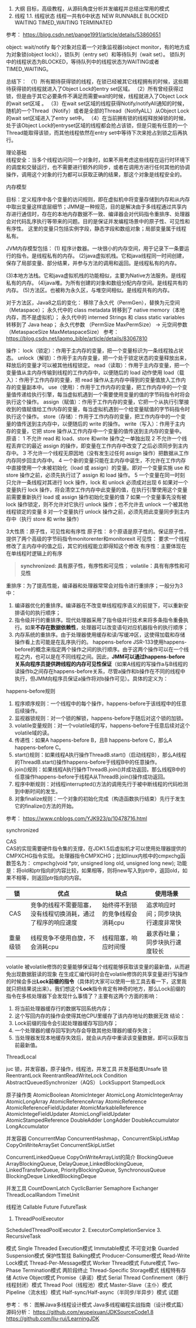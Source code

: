 1. 大纲
目标，高级教程，从源码角度分析并发编程并总结出常用的模式
1. 线程
1.1. 线程状态
线程一共有6中状态
NEW
RUNNABLE
BLOCKED
WAITING
TIMED_WAITING
TERMINATED


参考： 
https://blog.csdn.net/pange1991/article/details/53860651




object: wait/notify
每个对象对应着一个对象监视器(object monitor，有的地方成为对象锁(object lock)），锁队列（entry set）和等待队列（wait set）。
锁队列中的线程状态为BLOCKED，等待队列中的线程状态为WAITING或者TIMED_WAITING。


总结下：
（1）所有期待获得锁的线程，在锁已经被其它线程拥有的时候，这些期待获得锁的线程就进入了Object Lock的entry set区域。
（2）所有曾经获得过锁，但是由于其它必要条件不满足而需要wait的时候，线程就进入了Object Lock的wait set区域 。
（3）在wait set区域的线程获得Notify/notifyAll通知的时候，随机的一个Thread（Notify）或者是全部的Thread（NotifyALL）从Object Lock的wait set区域进入了entry set中。
（4）在当前拥有锁的线程释放掉锁的时候，处于该Object Lock的entryset区域的线程都会抢占该锁，但是只能有任意的一个Thread能取得该锁，而其他线程依然在entry set中等待下次来抢占到锁之后再执行。

理论基础   
线程安全：当多个线程访问同一个对象时，如果不用考虑这些线程在运行时环境下的调度和交替运行，也不需要进行额外的同步，或者在调用方进行任何其他的协调操作，调用这个对象的行为都可以获取正确的结果，那这个对象是线程安全的。

内存模型 

目标：定义程序中各个变量的访问规则，即在虚拟机中将变量存储到内存和从内存中取出变量这样底层细节；JMM是一种规范，目的是解决由于多线程通过共享内存进行通信时，存在的本地内存数据不一致、编译器会对代码指令重排序、处理器会对代码乱序执行等带来的问题。目的是保证并发编程场景中的原子性、可见性和有序性。
这里的变量只包括实例字段，静态字段和数组对象；局部变量属于线程私有。

JVM内存模型包括：
(1) 程序计数器。一块很小的内存空间，用于记录下一条要运行的指令。是线程私有的内存。
(2)java虚拟机栈。它和java线程同一时间创建，保存了局部变量、部分结果，并参与方法的调用和返回。是线程私有的内存。
  
(3)本地方法栈。它和java虚拟机栈的功能相似，主要为Native方法服务。是线程私有的内存。
(4)java堆。为所有创建的对象和数组分配内存空间。是线程共有的内存。
(5)方法区。也被称为永久区，与堆空间相似。是线程共有的内存。

对于方法区，Java8之后的变化：
移除了永久代（PermGen），替换为元空间（Metaspace）；
永久代中的 class metadata 转移到了 native memory（本地内存，而不是虚拟机）；
永久代中的 interned Strings 和 class static variables 转移到了 Java heap；
永久代参数 （PermSize MaxPermSize） -> 元空间参数（MetaspaceSize MaxMetaspaceSize）
参考：
https://blog.csdn.net/laomo_bible/article/details/83067810


操作：
lock（锁定）：作用于主内存的变量，把一个变量标识为一条线程独占状态。
unlock（解锁）：作用于主内存变量，把一个处于锁定状态的变量释放出来，释放后的变量才可以被其他线程锁定。
read（读取）：作用于主内存变量，把一个变量值从主内存传输到线程的工作内存中，以便随后的 load 动作使用
load（载入）：作用于工作内存的变量，把 read 操作从主内存中得到的变量值放入工作内存的变量副本中。
use（使用）：作用于工作内存的变量，把工作内存中的一个变量值传递给执行引擎，每当虚拟机遇到一个需要使用变量的值的字节码指令时将会执行这个操作。
assign（赋值）：作用于工作内存的变量，它把一个从执行引擎接收到的值赋值给工作内存的变量，每当虚拟机遇到一个给变量赋值的字节码指令时执行这个操作。
store（存储）：作用于工作内存的变量，把工作内存中的一个变量的值传送到主内存中，以便随后的 write 的操作。
write（写入）：作用于主内存的变量，它把 store 操作从工作内存中一个变量的值传送到主内存的变量中。
原语：
1 不允许 read 和 load、store 和write 操作之一单独出现
2 不允许一个线程丢弃它的最近 assign 的操作，即变量在工作内存中改变了之后必须同步到主内存中。
3 不允许一个线程无原因地（没有发生过任何 assign 操作）把数据从工作内存同步回主内存中。
4 一个新的变量只能在主内存中诞生，不允许在工作内存中直接使用一个未被初始化（load 或 assign）的变量。即对一个变量实施 use 和 store 操作之前，必须先执行过了 assign 和 load 操作。
5 一个变量在同一时刻只允许一条线程对其进行 lock 操作，lock 和 unlock 必须成对出现
6 如果对一个变量执行 lock 操作，将会清空工作内存中此变量的值，在执行引擎使用这个变量前需要重新执行 load 或 assign 操作初始化变量的值
7 如果一个变量事先没有被 lock 操作锁定，则不允许对它执行 unlock 操作；也不允许去 unlock 一个被其他线程锁定的变量
8 对一个变量执行 unlock 操作之前，必须先把此变量同步到主内存中（执行 store 和 write 操作）

3大性质：原子性，可见性和有序性
原子性： 8个原语是原子性的。保证原子性，提供了两个高级的字节码指令monitorenter和monitorexit
可见性： 要求一个线程修改了主内存中的值之后，其它的线程能立即得知这个修改
有序性：主要体现在在单线程时逻辑上的有序

> **synchronized: 具有原子性，有序性和可见性**；
> **volatile：具有有序性和可见性**

重排序：为了提高性能，编译器和处理器常常会对指令进行重排序；一般分为3中：
1. 编译器优化的重排序。编译器在不改变单线程程序语义的前提下，可以重新安排语句的执行顺序；
2. 指令级并行的重排序。现代处理器采用了指令级并行技术来将多条指令重叠执行。如果**不存在数据依赖性**，处理器可以改变语句对应机器指令的执行顺序；
3. 内存系统的重排序。由于处理器使用缓存和读/写缓冲区，这使得加载和存储操作看上去可能是在乱序执行的。
happens-before
JSR-133使用happens-before的概念来指定两个操作之间的执行顺序。由于这两个操作可以在一个线程之内，也可以是在不同线程之间。因此，**JMM可以通过happens-before关系向程序员提供跨线程的内存可见性保证**（如果A线程的写操作a与B线程的读操作b之间存在happens-before关系，尽管a操作和b操作在不同的线程中执行，但JMM向程序员保证a操作将对b操作可见）。具体的定义为：

happens-before规则
1. 程序顺序规则：一个线程中的每个操作，happens-before于该线程中的任意后续操作。
2. 监视器锁规则：对一个锁的解锁，happens-before于随后对这个锁的加锁。
3. volatile变量规则：对一个volatile域的写，happens-before于任意后续对这个volatile域的读。
4. 传递性：如果A happens-before B，且B happens-before C，那么A happens-before C。
5. start()规则：如果线程A执行操作ThreadB.start()（启动线程B），那么A线程的ThreadB.start()操作happens-before于线程B中的任意操作。
6. join()规则：如果线程A执行操作ThreadB.join()并成功返回，那么线程B中的任意操作happens-before于线程A从ThreadB.join()操作成功返回。
7. 程序中断规则：对线程interrupted()方法的调用先行于被中断线程的代码检测到中断时间的发生。
7. 对象finalize规则：一个对象的初始化完成（构造函数执行结束）先行于发生它的finalize()方法的开始。


参考： https://www.cnblogs.com/YJK923/p/10478716.html


synchronized

CAS    
CAS的实现需要硬件指令集的支撑，在JDK1.5后虚拟机才可以使用处理器提供的CMPXCHG指令实现。
处理器指令CMPXCHG；比如linux内核中的cmpxchg函数签名为：
cmpxchg(void *ptr, unsigned long old, unsigned long new);
功能是：将old和ptr指向的内容比较，如果相等，则将new写入到ptr中，返回old，如果不相等，则返回ptr指向的内容。

|锁|优点|缺点|使用场景|
|---|---|---|---|
|CAS|竞争的线程不需要阻塞，没有线程切换消耗，通过了程序的响应速度 |始终得不到锁的竞争线程会消耗cpu|追求响应时间；同步块执行速度非常快|
|重量级锁|线程竞争不使用自旋，不会消耗cpu|线程阻塞，响应时间慢|最求吞吐量；同步块执行速度较长|

volatile
被volatile修饰的变量能够保证每个线程能够获取该变量的最新值，从而避免出现数据脏读的现象
在生成汇编代码时会在volatile修饰的共享变量进行写操作的时候会多出**Lock前缀的指令**（具体的大家可以使用一些工具去看一下，这里我就只把结果说出来）。我们想这个**Lock**指令肯定有神奇的地方，那么Lock前缀的指令在多核处理器下会发现什么事情了？主要有这两个方面的影响：
1. 将当前处理器缓存行的数据写回系统内存；
2. 这个写回内存的操作会使得其他CPU里缓存了该内存地址的数据无效
结论：
1. Lock前缀的指令会引起处理器缓存写回内存；
2. 一个处理器的缓存回写到内存会导致其他处理器的缓存失效；
3. 当处理器发现本地缓存失效后，就会从内存中重读该变量数据，即可以获取当前最新值。

ThreadLocal

juc
锁，并发容器，原子操作，线程池，并发工具
并发基础类Unsafe 
锁
ReentrantLock
ReentrantReadWriteLock
Condition
AbstractQueuedSynchronizer（AQS）
LockSupport
StampedLock

原子操作类
AtomicBoolean
AtomicInteger
AtomicLong
AtomicIntegerArray
AtomicLongArray
AtomicReferenceArray
AtomicReference
AtomicReferenceFieldUpdater
AtomicMarkableReference
AtomicIntegeFieldUpdater
AtomicLongFieldUpdater
AtomicStampedReference
DoubleAdder
LongAdder
DoubleAccumulator
LongAccumulator

并发容器
ConcurrentMap
ConcurrentHashmap，ConcurrentSkipListMap
CopyOnWriteArraySet
ConcurrentSkipListSet


ConcurrentLinkedQueue
CopyOnWriteArrayList的简介
BlockingQueue
ArrayBlockingQueue, DelayQueue,LinkedBlockingQueue, LinkedTransferQueue, PriorityBlockingQueue, SynchronousQueue
BlockingDeque
LinkedBlockingDeque


并发工具
CountDownLatch
CyclicBarrier
Semaphore
Exchanger
ThreadLocalRandom
TimeUnit


线程池
Callable
Future
FutureTask
1. ThreadPoolExecutor

ScheduledThreadPoolExecutor
2. ExecutorCompletionService
3. RecursiveTask

模式
Single Threaded Execution模式
Immutable模式 不可变对象
Guarded Suspension模式 保护性暂挂
Balking模式
Producer-Consumer模式
Read-Write Lock模式
Thread-Per-Message模式
Worker Thread模式
Future模式
Two-Phase Termination模式 两阶段终止
Thread-Specific Storage模式 线程特有存储
Active Object模式
 Promise（承诺）模式 
 Serial Thread Confinement（串行线程封闭）模式
 Thread Pool（线程池）模式
 Master-Slave（主仆）模式 
  Pipeline（流水线）模式
  Half-sync/Half-async（半同步/半异步）模式
试题




参考：
书：
图解Java多线程设计模式
Java多线程编程实战指南（设计模式篇）
源码分析：
https://github.com/wupeixuan/JDKSourceCode1.8
https://github.com/liu-rui/LearningJDK

